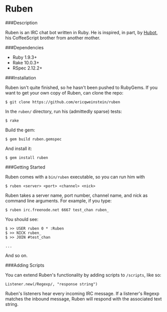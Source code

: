 Ruben
=====

###Description

Ruben is an IRC chat bot written in Ruby. He is inspired, in part, by [Hubot](http://hubot.github.com/), his CoffeeScript brother from another mother.

###Dependencies

* Ruby 1.9.3+
* Rake 10.0.3+
* RSpec 2.12.2+

###Installation

Ruben isn't quite finished, so he hasn't been pushed to RubyGems. If you want to get your own copy of Ruben, can clone the repo:

    $ git clone https://github.com/ericqweinstein/ruben

In the `ruben/` directory, run his (admittedly sparse) tests:

    $ rake

Build the gem:

    $ gem build ruben.gemspec

And install it:

    $ gem install ruben

###Getting Started

Ruben comes with a `bin/ruben` executable, so you can run him with

    $ ruben <server> <port> <channel> <nick>

Ruben takes a server name, port number, channel name, and nick as command line arguments. For example, if you type: 

    $ ruben irc.freenode.net 6667 test_chan ruben_

You should see:

    $ >> USER ruben 0 * :Ruben
    $ >> NICK ruben_
    $ >> JOIN #test_chan

    ...

And so on.

###Adding Scripts

You can extend Ruben's functionality by adding scripts to `/scripts`, like so:

    Listener.new(/Regexp/, "response string")

Ruben's listeners hear every incoming IRC message. If a listener's Regexp matches the inbound message, Ruben will respond with the associated text string.

